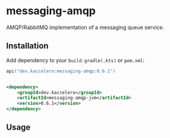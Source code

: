 # messaging-amqp

AMQP/RabbitMQ implementation of a messaging queue service.

## Installation

Add dependency to your `build.gradle(.kts)` or `pom.xml`:

```kotlin
api("dev.kaccelero:messaging-amqp:0.6.1")
```

```xml

<dependency>
    <groupId>dev.kaccelero</groupId>
    <artifactId>messaging-amqp-jvm</artifactId>
    <version>0.6.1</version>
</dependency>
```

## Usage


